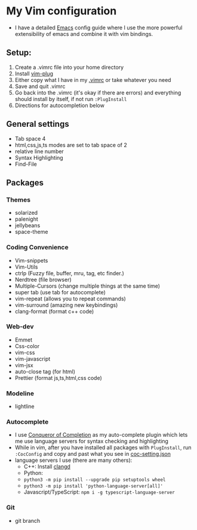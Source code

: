 # My Vim configuration 
- I have a detailed [Emacs](<https://github.com/marinov98/dotfiles/blob/master/emacs/MarinMacs.org>) config guide where I use the more powerful extensibility of emacs and combine it with vim bindings. 

## Setup:
1. Create a .vimrc file into your home directory
2. Install [vim-plug](https://github.com/junegunn/vim-plug)
3. Either copy what I have in my [.vimrc](<https://github.com/marinov98/dotfiles/blob/master/vim/.vimrc>) or take whatever you need 
3. Save and quit .vimrc
4. Go back into the .vimrc (it's okay if there are errors) and everything should install by itself, if not run `:PlugInstall`
6. Directions for autocompletion below 

## General settings
- Tab space 4
- html,css,js,ts modes are set to tab space of 2
- relative line number
- Syntax Highlighting
- Find-File

## Packages

### Themes
- solarized
- palenight
- jellybeans
- space-theme


### Coding Convenience
- Vim-snippets
- Vim-Utils
- ctrlp (Fuzzy file, buffer, mru, tag, etc finder.)
- Nerdtree (file browser)
- Multiple-Cursors (change multiple things at the same time) 
- super tab (use tab for autocomplete)
- vim-repeat (allows you to repeat commands)
- vim-surround (amazing new keybindings)
- clang-format (format c++ code)


### Web-dev
- Emmet 
- Css-color 
- vim-css
- vim-javascript
- vim-jsx
- auto-close tag (for html)
- Prettier (format js,ts,html,css code)

### Modeline
- lightline

### Autocomplete
- I use [Conqueror of Completion](<https://github.com/neoclide/coc.nvim>) as my auto-complete plugin which lets me use language servers for syntax checking and highlighting
- While in vim, after you have installed all packages with `PlugInstall`, run `:CocConfig` and copy and past what you see in [coc-setting.json](<https://github.com/marinov98/dotfiles/blob/master/vim/coc-settings.json>)
- language servers I use (there are many others):
    - C++: Install [clangd](<https://clang.llvm.org/extra/clangd/Installation.html>)
    - Python: 
     - `python3 -m pip install --upgrade pip setuptools wheel`
     - `python3 -m pip install 'python-language-server[all]'`
    - Javascript/TypeScript: `npm i -g typescript-language-server`
    
### Git
- git branch
